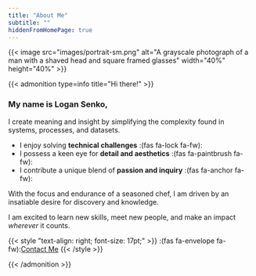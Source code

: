 ```yaml
---
title: "About Me"
subtitle: ""
hiddenFromHomePage: true
---
```

{{< image src="images/portrait-sm.png" alt="A grayscale photograph of a man with a shaved head and square framed glasses" width="40%" height="40%" >}}

{{< admonition type=info title="Hi there!" >}}
### My name is  Logan Senko,

I create meaning and insight by simplifying the complexity found in systems, processes, and datasets.
* I enjoy solving **technical challenges** :(fas fa-lock fa-fw):
* I possess a keen eye for **detail and aesthetics** :(fas fa-paintbrush fa-fw):
* I contribute a unique blend of **passion and inquiry** :(fas fa-anchor fa-fw):

With the focus and endurance of a seasoned chef, I am driven by an insatiable desire for discovery and knowledge.


I am excited to learn new skills, meet new people, and make an impact *wherever* it counts. 

{{< style "text-align: right; font-size: 17pt;" >}} :(fas fa-envelope fa-fw):[Contact Me](mailto:lsenk390@mtroyal.ca) {{< /style >}}

{{< /admonition >}}

